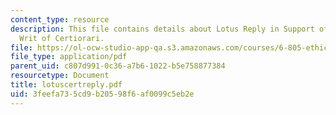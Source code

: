 ```yaml
---
content_type: resource
description: This file contains details about Lotus Reply in Support of Petition for
  Writ of Certiorari.
file: https://ol-ocw-studio-app-qa.s3.amazonaws.com/courses/6-805-ethics-and-the-law-on-the-electronic-frontier-fall-2005/3feefa735cd9b20598f6af0099c5eb2e_lotuscertreply.pdf
file_type: application/pdf
parent_uid: c807d991-0c36-a7b6-1022-b5e758877384
resourcetype: Document
title: lotuscertreply.pdf
uid: 3feefa73-5cd9-b205-98f6-af0099c5eb2e
---
```


